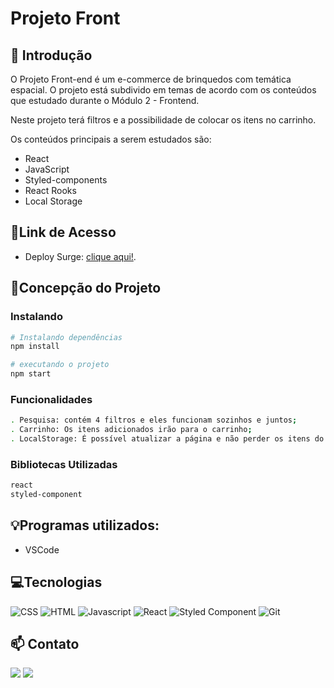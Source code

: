 # **Projeto Front**

## 📖 Introdução 

O Projeto Front-end é um e-commerce de brinquedos com temática espacial. O projeto está subdivido em temas de acordo com os conteúdos que estudado durante o Módulo 2 - Frontend.

Neste projeto terá filtros e a possibilidade de colocar os itens no carrinho.

Os conteúdos principais  a serem estudados são:

- React
- JavaScript
- Styled-components
- React Rooks
- Local Storage

## 🔗Link de Acesso
- Deploy Surge: [clique aqui!](https://italorochaoliveira.github.io/projeto-frontendreact.github.io/).

## 📄Concepção do Projeto

### Instalando
```bash
# Instalando dependências
npm install

# executando o projeto
npm start
```

### Funcionalidades
```bash
. Pesquisa: contém 4 filtros e eles funcionam sozinhos e juntos;
. Carrinho: Os itens adicionados irão para o carrinho;
. LocalStorage: É possível atualizar a página e não perder os itens do carrinho.
```

### Bibliotecas Utilizadas

```bash
react
styled-component
```

## 💡Programas utilizados:
- VSCode

## 💻Tecnologias 

![CSS](https://img.shields.io/badge/CSS3-1572B6?style=for-the-badge&logo=css3&logoColor=white)
![HTML](https://img.shields.io/badge/HTML5-E34F26?style=for-the-badge&logo=html5&logoColor=white)
![Javascript](https://img.shields.io/badge/JavaScript-323330?style=for-the-badge&logo=javascript&logoColor=F7DF1E)
![React](https://img.shields.io/badge/React-20232A?style=for-the-badge&logo=react&logoColor=61DAFB)
![Styled Component](https://img.shields.io/badge/styled_component-white?style=for-the-badge&logo=styled-components&logoColor=pink)
![Git](https://img.shields.io/badge/GIT-E44C30?style=for-the-badge&logo=git&logoColor=white)

## 📫 Contato

 <a href = "mailto:italo.rocha.de.oliveira@gmail.com"><img src="https://img.shields.io/badge/-Gmail-%23333?style=for-the-badge&logo=gmail&logoColor=white" alvo ="_blank"></a>
  <a href="https://www.linkedin.com/in/italorochaoliveira/" target="_blank"><img src="https://img.shields.io/badge/-LinkedIn-%230077B5?style=for-the-badge&logo=linkedin&logoColor=white" target="_blank"></a>
